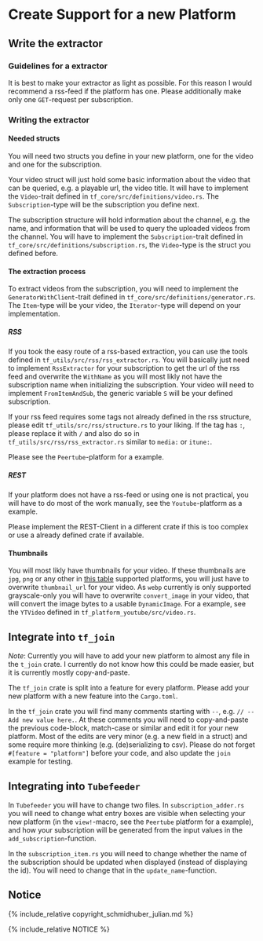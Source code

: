 # Create Support for a new Platform

<!-- TODO: Add guidelines for what platforms will not be supported -->

## Write the extractor

### Guidelines for a extractor

It is best to make your extractor as light as possible. For this reason I would
recommend a rss-feed if the platform has one. Please additionally make only one
`GET`-request per subscription.

### Writing the extractor

#### Needed structs

You will need two structs you define in your new platform, one for the video 
and one for the subscription.

Your video struct will just hold some basic information about the video that 
can be queried, e.g. a playable url, the video title. It will have to implement
the `Video`-trait defined in `tf_core/src/definitions/video.rs`. The 
`Subscription`-type will be the subscription you define next.

The subscription structure will hold information about the channel, e.g. the 
name, and information that will be used to query the uploaded videos from the
channel. You will have to implement the `Subscription`-trait defined in 
`tf_core/src/definitions/subscription.rs`, the `Video`-type is the struct you 
defined before.

#### The extraction process

To extract videos from the subscription, you will need to implement the 
`GeneratorWithClient`-trait defined in `tf_core/src/definitions/generator.rs`.
The `Item`-type will be your video, the `Iterator`-type will depend on your 
implementation.


##### RSS

If you took the easy route of a rss-based extraction, you can use the tools 
defined in `tf_utils/src/rss/rss_extractor.rs`. You will basically just need to 
implement `RssExtractor` for your subscription to get the url of the rss feed
and overwrite the `WithName` as you will most likly not have the subscription
name when initializing the subscription.
Your video will need to implement `FromItemAndSub`, the generic variable `S` 
will be your defined subscription.

If your rss feed requires some tags not already defined in the rss structure, 
please edit `tf_utils/src/rss/structure.rs` to your liking.
If the tag has `:`, please replace it with `/` and also do so in 
`tf_utils/src/rss/rss_extractor.rs` similar to `media:` or `itune:`.

Please see the `Peertube`-platform for a example.

##### REST

If your platform does not have a rss-feed or using one is not practical, you 
will have to do most of the work manually, see the `Youtube`-platform as a 
example.

Please implement the REST-Client in a different crate if this is too complex
or use a already defined crate if available.

#### Thumbnails

You will most likly have thumbnails for your video. If these thumbnails are
`jpg`, `png` or any other in 
[this table](https://docs.rs/image/0.23.14/image/codecs/index.html#supported-formats)
supported platforms, you will just have to overwrite `thumbnail_url` for your 
video. As `webp` currently is only supported grayscale-only you will have to 
overwrite `convert_image` in your video, that will convert the image bytes to a
usable `DynamicImage`. For a example, see the `YTVideo` defined in 
`tf_platform_youtube/src/video.rs`.

## Integrate into `tf_join`

_Note_: Currently you will have to add your new platform to almost any file in 
the `t_join` crate. I currently do not know how this could be made easier, but 
it is currently mostly copy-and-paste.

The `tf_join` crate is split into a feature for every platform. Please add your
new platform with a new feature into the `Cargo.toml`.

In the `tf_join` crate you will find many comments starting with `--`, e.g.
`// -- Add new value here.`. At these comments you will need to copy-and-paste
the previous code-block, match-case or similar and edit it for your new 
platform. Most of the edits are very minor (e.g. a new field in a struct) and
some require more thinking (e.g. (de)serializing to csv).
Please do not forget `#[feature = "platform"]` before your code, and also update
the `join` example for testing.

## Integrating into `Tubefeeder`

In `Tubefeeder` you will have to change two files. 
In `subscription_adder.rs` you will need to change what entry boxes are 
visible when selecting your new platform (in the `view!`-macro, see the 
`Peertube` platform for a example), and how your subscription will be 
generated from the input values in the `add_subscription`-function.

In the `subscription_item.rs` you will need to change whether the name of the 
subscription should be updated when displayed (instead of displaying the id).
You will need to change that in the `update_name`-function.


## Notice

{% include_relative copyright_schmidhuber_julian.md %}

{% include_relative NOTICE %}
